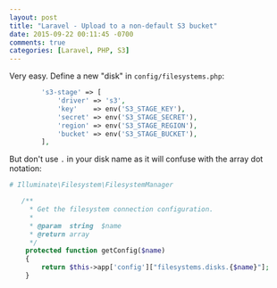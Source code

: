 ```yaml
---
layout: post
title: "Laravel - Upload to a non-default S3 bucket"
date: 2015-09-22 00:11:45 -0700
comments: true
categories: [Laravel, PHP, S3]
---
```


Very easy. Define a new "disk" in `config/filesystems.php`:

```php
        's3-stage' => [
            'driver' => 's3',
            'key'    => env('S3_STAGE_KEY'),
            'secret' => env('S3_STAGE_SECRET'),
            'region' => env('S3_STAGE_REGION'),
            'bucket' => env('S3_STAGE_BUCKET'),
        ],
```

But don't use `.` in your disk name as it will confuse with the array dot notation:

```php
# Illuminate\Filesystem\FilesystemManager

   /**
     * Get the filesystem connection configuration.
     *
     * @param  string  $name
     * @return array
     */
    protected function getConfig($name)
    {
        return $this->app['config']["filesystems.disks.{$name}"];
    }
```
